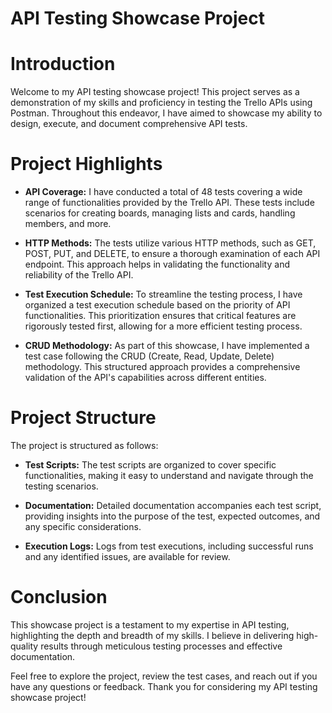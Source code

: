 # API Testing Showcase Project

# Introduction
Welcome to my API testing showcase project! This project serves as a demonstration of my skills and proficiency in testing the Trello APIs using Postman. Throughout this endeavor, I have aimed to showcase my ability to design, execute, and document comprehensive API tests.

# Project Highlights
- **API Coverage:** I have conducted a total of 48 tests covering a wide range of functionalities provided by the Trello API. These tests include scenarios for creating boards, managing lists and cards, handling members, and more.

- **HTTP Methods:** The tests utilize various HTTP methods, such as GET, POST, PUT, and DELETE, to ensure a thorough examination of each API endpoint. This approach helps in validating the functionality and reliability of the Trello API.

- **Test Execution Schedule:** To streamline the testing process, I have organized a test execution schedule based on the priority of API functionalities. This prioritization ensures that critical features are rigorously tested first, allowing for a more efficient testing process.

- **CRUD Methodology:** As part of this showcase, I have implemented a test case following the CRUD (Create, Read, Update, Delete) methodology. This structured approach provides a comprehensive validation of the API's capabilities across different entities.

# Project Structure
The project is structured as follows:

- **Test Scripts:** The test scripts are organized to cover specific functionalities, making it easy to understand and navigate through the testing scenarios.

- **Documentation:** Detailed documentation accompanies each test script, providing insights into the purpose of the test, expected outcomes, and any specific considerations.

- **Execution Logs:** Logs from test executions, including successful runs and any identified issues, are available for review.

# Conclusion
This showcase project is a testament to my expertise in API testing, highlighting the depth and breadth of my skills. I believe in delivering high-quality results through meticulous testing processes and effective documentation.

Feel free to explore the project, review the test cases, and reach out if you have any questions or feedback. Thank you for considering my API testing showcase project!
